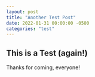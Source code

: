 ```yaml
---
layout: post
title: "Another Test Post"
date: 2022-01-31 00:00:00 -0500
categories: "test"
---
```


## This is a Test (again!)

Thanks for coming, everyone!
